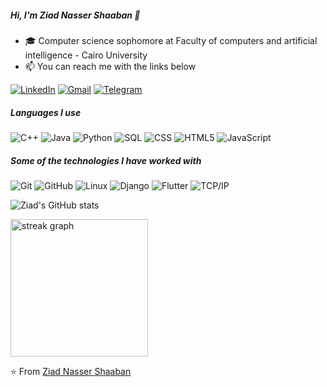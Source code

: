 ##### Hi, I'm Ziad Nasser Shaaban 👋

- 🎓 Computer science sophomore at Faculty of computers and artificial intelligence - Cairo University
- 📫 You can reach me with the links below

[![LinkedIn](https://img.shields.io/badge/-LINKEDIN-0077B5?style=for-the-badge&logo=linkedin&logoColor=white)](https://www.linkedin.com/in/ziad-nasser-600331236/)
[![Gmail](https://img.shields.io/badge/-GMAIL-D14836?style=for-the-badge&logo=gmail&logoColor=white)](mailto:ziadnasser896@gmail.com)
[![Telegram](https://img.shields.io/badge/-TELEGRAM-2CA5E0?style=for-the-badge&logo=telegram&logoColor=white)](https://t.me/ZiadNasser11)

##### Languages I use

![C++](https://img.shields.io/badge/-C++-000000?style=flat&logo=c%2B%2B)
![Java](https://img.shields.io/badge/-Java-000000?style=flat&logo=java)
![Python](https://img.shields.io/badge/-Python-000000?style=flat&logo=python)
![SQL](https://img.shields.io/badge/-SQL-000000?style=flat&logo=postgresql)
![CSS]()
![HTML5](https://img.shields.io/badge/-HTML5-000000?style=flat&logo=html5)
![JavaScript](https://img.shields.io/badge/-JavaScript-000000?style=flat&logo=javascript)

##### Some of the technologies I have worked with

![Git](https://img.shields.io/badge/-Git-222222?style=flat&logo=git&logoColor=F05032)
![GitHub](https://img.shields.io/badge/-GitHub-222222?style=flat&logo=github&logoColor=181717)
![Linux](https://img.shields.io/badge/-Linux-222222?style=flat&logo=linux&logoColor=FCC624)
![Django](https://img.shields.io/badge/django-%23092E20.svg?style=for-the-badge&logo=django&logoColor=white)
![Flutter](https://img.shields.io/badge/Flutter-%2302569B.svg?style=for-the-badge&logo=Flutter&logoColor=white)
![TCP/IP](https://img.shields.io/badge/-TCP/IP-222222?style=flat&logo=cisco&logoColor=white)

![Ziad's GitHub stats](https://github-readme-stats.vercel.app/api?username=Ziadnasser1&theme=dark&show_icons=true)




  <img src="https://streak-stats.demolab.com?user=Ziadnasser1&locale=en&mode=daily&theme=dark&hide_border=false&border_radius=5&order=3" height="220" alt="streak graph"  />



⭐️ From [Ziad Nasser Shaaban](https://github.com/Ziadnasser1)